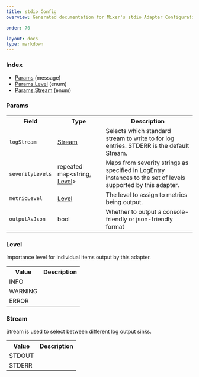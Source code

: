 ```yaml
---
title: stdio Config
overview: Generated documentation for Mixer's stdio Adapter Configuration Schema

order: 70

layout: docs
type: markdown
---
```



<a name="rpcAdapter.stdio.configIndex"></a>
### Index

* [Params](#adapter.stdio.config.Params)
(message)
* [Params.Level](#adapter.stdio.config.Params.Level)
(enum)
* [Params.Stream](#adapter.stdio.config.Params.Stream)
(enum)

<a name="adapter.stdio.config.Params"></a>
### Params

<table>
 <tr>
  <th>Field</th>
  <th>Type</th>
  <th>Description</th>
 </tr>
<a name="adapter.stdio.config.Params.logStream"></a>
 <tr>
  <td><code>logStream</code></td>
  <td><a href="#adapter.stdio.config.Params.Stream">Stream</a></td>
  <td>Selects which standard stream to write to for log entries. STDERR is the default Stream.</td>
 </tr>
<a name="adapter.stdio.config.Params.severityLevels"></a>
 <tr>
  <td><code>severityLevels</code></td>
  <td>repeated map&lt;string, <a href="#adapter.stdio.config.Params.Level">Level</a>&gt;</td>
  <td>Maps from severity strings as specified in LogEntry instances to the set of levels supported by this adapter.</td>
 </tr>
<a name="adapter.stdio.config.Params.metricLevel"></a>
 <tr>
  <td><code>metricLevel</code></td>
  <td><a href="#adapter.stdio.config.Params.Level">Level</a></td>
  <td>The level to assign to metrics being output.</td>
 </tr>
<a name="adapter.stdio.config.Params.outputAsJson"></a>
 <tr>
  <td><code>outputAsJson</code></td>
  <td>bool</td>
  <td>Whether to output a console-friendly or json-friendly format</td>
 </tr>
</table>

<a name="adapter.stdio.config.Params.Level"></a>
### Level
Importance level for individual items output by this adapter.


<table>
 <tr>
  <th>Value</th>
  <th>Description</th>
 </tr>
<a name="adapter.stdio.config.Params.Level.INFO"></a>
 <tr>
  <td>INFO</td>
  <td></td>
 </tr>
<a name="adapter.stdio.config.Params.Level.WARNING"></a>
 <tr>
  <td>WARNING</td>
  <td></td>
 </tr>
<a name="adapter.stdio.config.Params.Level.ERROR"></a>
 <tr>
  <td>ERROR</td>
  <td></td>
 </tr>
</table>

<a name="adapter.stdio.config.Params.Stream"></a>
### Stream
Stream is used to select between different log output sinks.


<table>
 <tr>
  <th>Value</th>
  <th>Description</th>
 </tr>
<a name="adapter.stdio.config.Params.Stream.STDOUT"></a>
 <tr>
  <td>STDOUT</td>
  <td></td>
 </tr>
<a name="adapter.stdio.config.Params.Stream.STDERR"></a>
 <tr>
  <td>STDERR</td>
  <td></td>
 </tr>
</table>
